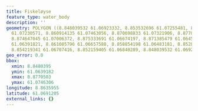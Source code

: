 ```yaml
---
title: Fiskeløyse
feature_type: water_body
description: ''
geometry: POLYGON ((8.848039532 61.06923332, 8.853532696 61.07255481, 8.861257458
  61.07230571, 8.860914135 61.07463056, 8.870698833 61.07321906, 8.877050304 61.07064499,
  8.874647045 61.07006372, 8.875333691 61.06674197, 8.871385479 61.06458265, 8.865034008
  61.06391821, 8.861085796 61.06657588, 8.858854198 61.06483181, 8.85284605 61.06533012,
  8.854219341 61.06707416, 8.852159405 61.06840289, 8.848039532 61.06923332))
geo_error: 0.0
bbox:
  xmin: 8.8480395
  ymin: 61.0639182
  xmax: 8.8770503
  ymax: 61.0746306
longitude: 8.8635955
latitude: 61.0691205
external_links: {}
---
```

